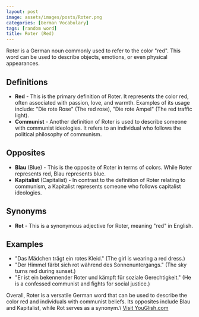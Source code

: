 ```yaml
---
layout: post
image: assets/images/posts/Roter.png
categories: [German Vocabulary]
tags: [random word]
title: Roter (Red)
---
```


Roter is a German noun commonly used to refer to the color "red". This word can be used to describe objects, emotions, or even physical appearances.

## Definitions
- **Red** - This is the primary definition of Roter. It represents the color red, often associated with passion, love, and warmth. Examples of its usage include: "Die rote Rose" (The red rose), "Die rote Ampel" (The red traffic light).
- **Communist** - Another definition of Roter is used to describe someone with communist ideologies. It refers to an individual who follows the political philosophy of communism.

## Opposites
- **Blau** (Blue) - This is the opposite of Roter in terms of colors. While Roter represents red, Blau represents blue.
- **Kapitalist** (Capitalist) - In contrast to the definition of Roter relating to communism, a Kapitalist represents someone who follows capitalist ideologies.

## Synonyms
- **Rot** - This is a synonymous adjective for Roter, meaning "red" in English.

## Examples
- "Das Mädchen trägt ein rotes Kleid." (The girl is wearing a red dress.)
- "Der Himmel färbt sich rot während des Sonnenuntergangs." (The sky turns red during sunset.)
- "Er ist ein bekennender Roter und kämpft für soziale Gerechtigkeit." (He is a confessed communist and fights for social justice.)

Overall, Roter is a versatile German word that can be used to describe the color red and individuals with communist beliefs. Its opposites include Blau and Kapitalist, while Rot serves as a synonym.\ <a id="yg-widget-0" class="youglish-widget" data-query="Roter" data-lang="german" data-components="8412" data-auto-start="0" data-bkg-color="theme_light" data-title="How%20to%20pronounce%20Roter%20in%20German"  rel="nofollow" href="https://youglish.com">Visit YouGlish.com</a><script async src="https://youglish.com/public/emb/widget.js" charset="utf-8"></script>